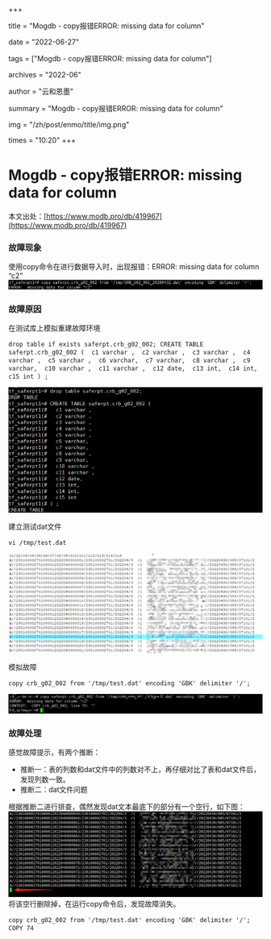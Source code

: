 +++

title = "Mogdb - copy报错ERROR: missing data for column" 

date = "2022-06-27" 

tags = ["Mogdb - copy报错ERROR: missing data for column"] 

archives = "2022-06" 

author = "云和恩墨" 

summary = "Mogdb - copy报错ERROR: missing data for column"

img = "/zh/post/enmo/title/img.png" 

times = "10:20"
+++

# Mogdb - copy报错ERROR: missing data for column

本文出处：[https://www.modb.pro/db/419967](https://www.modb.pro/db/419967)

### 故障现象

使用copy命令在进行数据导入时，出现报错：ERROR: missing data for column “c2”
![图片.png](./images/20220617-f4f1a50d-4050-4cdd-bfc1-3abd5175ffb8.png)

### 故障原因

在测试库上模拟重建故障环境

```
drop table if exists saferpt.crb_g02_002; CREATE TABLE saferpt.crb_g02_002 (  c1 varchar ,  c2 varchar ,  c3 varchar ,  c4 varchar ,  c5 varchar ,  c6 varchar,  c7 varchar,  c8 varchar ,  c9 varchar,  c10 varchar ,  c11 varchar ,  c12 date,  c13 int,  c14 int,  c15 int ) ; 
```

![图片.png](./images/20220617-2412a6c6-8f0b-4616-8bea-8d30e04ba1b0.png)

建立测试dat文件

```
vi /tmp/test.dat 
```

![图片.png](./images/20220617-8dea8e4e-2d1f-4c33-927d-2dcb8400fe9f.png)

模拟故障

```
copy crb_g02_002 from '/tmp/test.dat' encoding 'GBK' delimiter '/'; 
```

![图片.png](./images/20220617-9aeaeab0-08e6-44c1-8b80-2e7e11c0b2b0.png)

### 故障处理

感觉故障提示，有两个推断：

- 推断一：表的列数和dat文件中的列数对不上，再仔细对比了表和dat文件后，发现列数一致。
- 推断二：dat文件问题

根据推断二进行排查，偶然发现dat文本最底下的部分有一个空行，如下图：
![图片.png](./images/20220617-f2e369be-80a5-4096-8ccf-48aa16169979.png)
将该空行删除掉，在运行copy命令后，发现故障消失。

```
copy crb_g02_002 from '/tmp/test.dat' encoding 'GBK' delimiter '/';
COPY 74
```
